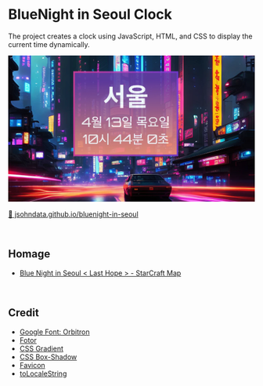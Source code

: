 # BlueNight in Seoul Clock
The project creates a clock using JavaScript, HTML, and CSS to display the current time dynamically.

[![screen shot](./src/images/readme.webp)](https://jsohndata.github.io/bluenight-in-seoul)

[🚀 jsohndata.github.io/bluenight-in-seoul](https://jsohndata.github.io/bluenight-in-seoul)

<br>

## Homage
* [Blue Night in Seoul < Last Hope > - StarCraft Map](https://scmscx.com/map/G8V4Rh2D)

<br>

## Credit
* [Google Font: Orbitron](https://fonts.google.com/specimen/Orbitron?preview.text=10:11&preview.text_type=custom)
* [Fotor](https://www.fotor.com/)
* [CSS Gradient](https://cssgradient.io/)
* [CSS Box-Shadow](https://html-css-js.com/css/generator/box-shadow/)
* [Favicon](https://favicon.io/favicon-converter/)
* [toLocaleString](https://www.w3schools.com/jsref/jsref_tolocalestring.asp)